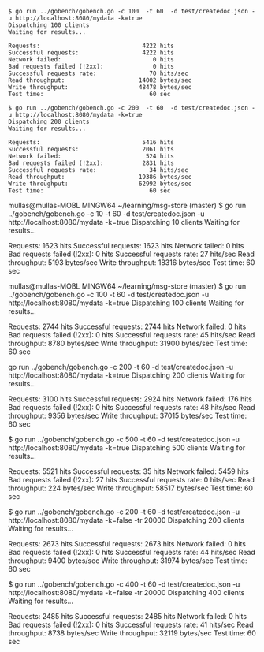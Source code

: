 ```shell
$ go run ../gobench/gobench.go -c 100  -t 60  -d test/createdoc.json -u http://localhost:8080/mydata -k=true
Dispatching 100 clients
Waiting for results...

Requests:                             4222 hits
Successful requests:                  4222 hits
Network failed:                          0 hits
Bad requests failed (!2xx):              0 hits
Successful requests rate:               70 hits/sec
Read throughput:                     14002 bytes/sec
Write throughput:                    48478 bytes/sec
Test time:                              60 sec

$ go run ../gobench/gobench.go -c 200  -t 60  -d test/createdoc.json -u http://localhost:8080/mydata -k=true
Dispatching 200 clients
Waiting for results...

Requests:                             5416 hits
Successful requests:                  2061 hits
Network failed:                        524 hits
Bad requests failed (!2xx):           2831 hits
Successful requests rate:               34 hits/sec
Read throughput:                     19386 bytes/sec
Write throughput:                    62992 bytes/sec
Test time:                              60 sec
```


mullas@mullas-MOBL MINGW64 ~/learning/msg-store (master)
$ go run ../gobench/gobench.go -c 10  -t 60  -d test/createdoc.json -u http://localhost:8080/mydata -k=true
Dispatching 10 clients
Waiting for results...

Requests:                             1623 hits
Successful requests:                  1623 hits
Network failed:                          0 hits
Bad requests failed (!2xx):              0 hits
Successful requests rate:               27 hits/sec
Read throughput:                      5193 bytes/sec
Write throughput:                    18316 bytes/sec
Test time:                              60 sec

mullas@mullas-MOBL MINGW64 ~/learning/msg-store (master)
$ go run ../gobench/gobench.go -c 100  -t 60  -d test/createdoc.json -u http://localhost:8080/mydata -k=true
Dispatching 100 clients
Waiting for results...

Requests:                             2744 hits
Successful requests:                  2744 hits
Network failed:                          0 hits
Bad requests failed (!2xx):              0 hits
Successful requests rate:               45 hits/sec
Read throughput:                      8780 bytes/sec
Write throughput:                    31900 bytes/sec
Test time:                              60 sec


 go run ../gobench/gobench.go -c 200   -t 60  -d test/createdoc.json -u http://localhost:8080/mydata -k=true
Dispatching 200 clients
Waiting for results...

Requests:                             3100 hits
Successful requests:                  2924 hits
Network failed:                        176 hits
Bad requests failed (!2xx):              0 hits
Successful requests rate:               48 hits/sec
Read throughput:                      9356 bytes/sec
Write throughput:                    37015 bytes/sec
Test time:                              60 sec




$ go run ../gobench/gobench.go -c 500   -t 60  -d test/createdoc.json -u http://localhost:8080/mydata -k=true
Dispatching 500 clients
Waiting for results...

Requests:                             5521 hits
Successful requests:                    35 hits
Network failed:                       5459 hits
Bad requests failed (!2xx):             27 hits
Successful requests rate:                0 hits/sec
Read throughput:                       224 bytes/sec
Write throughput:                    58517 bytes/sec
Test time:                              60 sec



$ go run ../gobench/gobench.go -c 200   -t 60  -d test/createdoc.json -u http://localhost:8080/mydata -k=false -tr 20000
Dispatching 200 clients
Waiting for results...

Requests:                             2673 hits
Successful requests:                  2673 hits
Network failed:                          0 hits
Bad requests failed (!2xx):              0 hits
Successful requests rate:               44 hits/sec
Read throughput:                      9400 bytes/sec
Write throughput:                    31974 bytes/sec
Test time:                              60 sec


$ go run ../gobench/gobench.go -c 400   -t 60  -d test/createdoc.json -u http://localhost:8080/mydata -k=false -tr 20000
Dispatching 400 clients
Waiting for results...

Requests:                             2485 hits
Successful requests:                  2485 hits
Network failed:                          0 hits
Bad requests failed (!2xx):              0 hits
Successful requests rate:               41 hits/sec
Read throughput:                      8738 bytes/sec
Write throughput:                    32119 bytes/sec
Test time:                              60 sec


